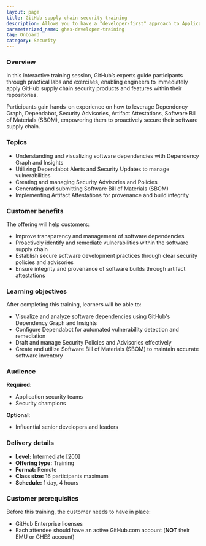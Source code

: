 ```yaml
---
layout: page
title: GitHub supply chain security training
description: Allows you to have a "developer-first" approach to Application Security, recognizing that developers have a critical role to play in securing your applications.
parameterized_name: ghas-developer-training
tag: Onboard
category: Security
---
```


### Overview

In this interactive training session, GitHub’s experts guide participants through practical labs and exercises, enabling engineers to immediately apply GitHub supply chain security products and features within their repositories.

Participants gain hands-on experience on how to leverage Dependency Graph, Dependabot, Security Advisories, Artifact Attestations, Software Bill of Materials (SBOM), empowering them to proactively secure their software supply chain.

### Topics

- Understanding and visualizing software dependencies with Dependency Graph and Insights
- Utilizing Dependabot Alerts and Security Updates to manage vulnerabilities
- Creating and managing Security Advisories and Policies
- Generating and submitting Software Bill of Materials (SBOM)
- Implementing Artifact Attestations for provenance and build integrity

### Customer benefits

The offering will help customers:

- Improve transparency and management of software dependencies
- Proactively identify and remediate vulnerabilities within the software supply chain
- Establish secure software development practices through clear security policies and advisories
- Ensure integrity and provenance of software builds through artifact attestations

### Learning objectives

After completing this training, learners will be able to:

- Visualize and analyze software dependencies using GitHub's Dependency Graph and Insights
- Configure Dependabot for automated vulnerability detection and remediation
- Draft and manage Security Policies and Advisories effectively
- Create and utilize Software Bill of Materials (SBOM) to maintain accurate software inventory

### Audience

**Required**:

- Application security teams
- Security champions

**Optional**:

- Influential senior developers and leaders

### Delivery details

- **Level:** Intermediate [200]
- **Offering type:** Training
- **Format:** Remote
- **Class size:** 16 participants maximum
- **Schedule:** 1 day, 4 hours

### Customer prerequisites

Before this training, the customer needs to have in place:

- GitHub Enterprise licenses
- Each attendee should have an active GitHub.com account (**NOT** their EMU or GHES account)
